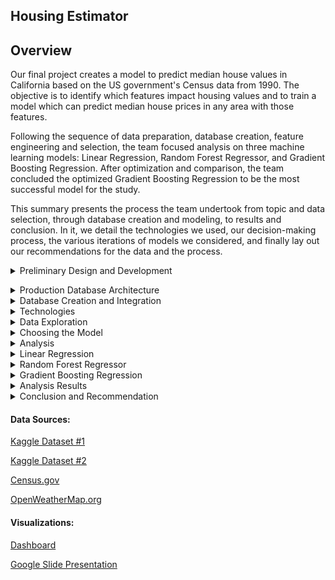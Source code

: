
## Housing Estimator




## Overview
Our final project creates a model to predict median house values in California based on the US government's Census data from 1990. The objective is to identify which features impact housing values and to train a model which can predict median house prices in any area with those features. 

Following the sequence of data preparation, database creation, feature engineering and selection, the team focused analysis on three machine learning models: Linear Regression, Random Forest Regressor, and Gradient Boosting Regression. After optimization and comparison, the team concluded the optimized Gradient Boosting Regression to be the most successful model for the study. 

This summary presents the process the team undertook from topic and data selection, through database creation and modeling, to results and conclusion. In it, we detail the technologies we used, our decision-making process, the various iterations of models we considered, and finally lay out our recommendations for the data and the process.  

<details><summary> Preliminary Design and Development </summary>
<p>
  
## Study Design    
The study design followed 5 main steps:  

- Identify the topic  
- Identify our data sources    
- Identify the question to be answered     
- Specify the target variable     
- Determine the model  
  
## Topic and Data Selection    
The topic was selected was housing price trends. Given most recent trends, the team felt that the topic was interesting and relevant, providing a rich opportunity in terms of available data and the broad array of features which can be modeled.  

 ### Criteria for Data Selection    

We selected the California Housing Prices database from Kaggle (https://www.kaggle.com/datasets/camnugent/california-housing-prices, details below), which is a modified version of the 1990 Census showing per-block housing, population, and income information. The Census data  data includes house features (age of the house, number of rooms, number of bedrooms), and community characteristics (median income, number of households, and geographic location). It offers relevant features, and encompasses a wide geographic area. Within those geographic areas it is deeply saturated because of the per-block dimension. It includes geographical location coordinates which can link to a wide range of other data sources.  
	
We added additional context features through weather API calls and county employment rates to expand the scope of the Census data and enlarge the pool of potential influential factors.  In addition to the features above, the team researched availability of community crime statistics and economic indicators.  The deciding factor of whether to include more variables was based on accessibility of the data and on ease with which external data could be merged into the larger dataset. In the end, the team opted for a weather API call and US Census Bureau data on business establishments and number of employees.  

## The Database    

### Description  
Size of the database was the first consideration.  Both overfitting and underfitting are primary concerns in machine learning modelling.  Having a large enough data set helps control for both those conditions. The team set the minimal standard of 10,000 rows to meet this requirement.  This size specification narrowed the number of sources suitable for analysis which led to selecting the California Housing Prices database from Kaggle as the main data source. The external data for county employment figures were derived from census data (Census.gov) and weather from openweathermap.org, both called using APIs. The population information is the Kaggle California cities dataset. After cleaning, restructuring, refining and merging the individual datasets, these four datasets became the production database and subsequently housed in AWS and connected in pgAdmin.

#### Component Datasets: Details
- **Census.csv**: 
    1990 Census data on communities   
    Selected features (3):      
    - counties 
    - Employees 
    - Establishments 
    Observations: 60

 - **Housing.csv**:  
    1990 Census data on housing in communities in California    
    Data is gathered by block: The US Census Bureau Districts (blocks) are the base units for the Census Bureau's survey process. 
    Features (11):  
	
| Column Name | Description |  
| --------------- | --------------- |   
|longitude|A measure of how far west a house is; a higher value is farther west| 
|latitude	|A measure of how far north a house is; a higher value is farther north|
|housingMedianAge	|Median age of a house within a block; a lower number is a newer building|
|totalRooms	|Total number of rooms within a block|
|totalBedrooms	|Total number of bedrooms within a block|
|population	|Total number of people residing within a block|
|households	|Total number of households, a group of people residing within a home unit, for a block|
|medianIncome	|Median income for households within a block of houses (measured in tens of thousands of US Dollars)|
|medianHouseValue	|Median house value for households within a block (measured in US Dollars)|
|oceanProximity	|Location of the house w.r.t ocean/sea|  
	
	
Observations: 20,641	
	
- **Weather data**:  
    Weather for specific date called through weather API  
    Features (5):  
    - Max Temp  
    - Humidity  
    - Cloudiness  
    - Wind Speed  
    - Description  
    Observations: 20,433 (after merge with cleaned housing dataset)  

- **Population data**:  
    Population information by county and city   
    Features (7):  
    - County  
    - City   
    - Incorporation_date  
    - pop_april_1980  
    - pop_april_1990  
    - pop_april_2000  
    - pop_april_2010  
    Observations: 455
	
## Limitations of the Data Set    
While detailed within the features offered, this dataset has some limitations:  
- the data is gathered by block; however, it varies by unit   
    - 3 features are median values:  
        - age of the houses per block;        
        - income of the population per block; and,       
        - value of the houses per block      
    - 4 are totals of the represented features within a block: 
        - number of rooms     
        - number of bedrooms      
        - number of people    
        - number of households      

Scaling the data brings the input data points closer together. However, understanding the data structure is important for sound interpretation of the results. For example, it is difficut to properly weight total number of rooms on a block as part of individual house values. A better metric would be median or average rooms by household or population.
	
Lastly, the data reflects a single point in time, so the  characteristics relevant to house values cannot be observed over time making it static. With time data, it would be possible to see how impacts change with the changes in the values of the features themselves, and thus get a more accurate undersanding of true trends.  	
 
</p>
</details>

<p>
<details><summary>Production Database Architecture</summary>

## Structuring and Cleaning   
Data preparation began with creating a preliminary data structure usng Pandas to merge and join the individual datasets. Creating common columns to link the datasets was the first step.  The housing file did not include any city names, only the geographic coordinates.  The other datasets were identified by city and county.  The initial transformation added the specific city and county names to the housing dataset by using city.py and the location coordinates to list and append each city name to the housing set. 

 ### Census Data  
 #### Starting URL for Census Data API Call.  
![image](https://user-images.githubusercontent.com/101474477/184716368-41dfe441-b1c7-48cb-b852-4c05a77726e4.png)  
	
**Input Dataset**  
 ![image](https://user-images.githubusercontent.com/101474477/184517692-656ea19d-258b-459f-b8a4-61af6fb7cde9.png)  
#### Cleaning and Manipulation ####  
![image](https://user-images.githubusercontent.com/101474477/184716537-6b0d0bac-c97d-4770-9bbf-b14b7c5f3840.png)
![image](https://user-images.githubusercontent.com/101474477/184994274-f1aee790-c05b-4790-a8f3-1111e45c80f5.png)
![image](https://user-images.githubusercontent.com/101474477/184716726-897741d0-3208-408f-9ed2-161de0304d69.png)
	
**Output Dataset**  
![image](https://user-images.githubusercontent.com/101474477/184517942-b7e7fd2d-e4c3-458a-8407-3788593f9d64.png)

### Population Data   
![image](https://user-images.githubusercontent.com/101474477/184717378-1d510ba0-5a36-4649-b808-fa47842dc609.png) 
	
**Input Dataset**  
![image](https://user-images.githubusercontent.com/101474477/184518484-faac1560-0ac1-417b-9197-56e92bf57d7c.png)
	
#### Cleaning and Manipulation ####  
![image](https://user-images.githubusercontent.com/101474477/184717539-cc872e4a-5d0a-460f-844b-fd511dae511b.png)  
	
![image](https://user-images.githubusercontent.com/101474477/184717654-168a40c1-807a-43bc-86d0-133a0509805f.png)  
	
![image](https://user-images.githubusercontent.com/101474477/184717815-00303379-c15e-427c-afa8-8fa18b38cba4.png)  
	
**Output Dataset**  
![image](https://user-images.githubusercontent.com/101474477/184518591-dcf3d531-b956-4e49-9029-66b6bc6b5a35.png)   

### Weather Data  
#### Read the main datafile to join the weather data to:
![image](https://user-images.githubusercontent.com/101474477/184718023-0a5a2049-00a0-41fd-a460-1e3bd76237b9.png)
	
#### Prepare the location coordinates data for processing. Use citypy to join city name to geographical coordinates: 
![image](https://user-images.githubusercontent.com/101474477/184718425-86e23171-cff3-4e6a-ae84-450f3a2f983a.png)
	
#### Initiate API call  
![image](https://user-images.githubusercontent.com/101474477/184718769-5416282c-3fba-4c2d-bf84-28a11deee29f.png)
	
#### Parse the JSON and retrieve data  
![image](https://user-images.githubusercontent.com/101474477/184720029-7fb3cefc-b9d0-44ef-b7b7-34aac7a54968.png)

**Output Dataset**
	
![image](https://user-images.githubusercontent.com/101474477/184518678-260be8a9-4737-423c-b278-c5f38937b350.png)

### Final Dataset  
**Input Dataset**  
![image](https://user-images.githubusercontent.com/101474477/184720607-2749961a-e565-4a26-8f61-8e4dee7f3517.png)
	
![image](https://user-images.githubusercontent.com/101474477/184518831-d28b4d60-2a12-4dfb-ae52-c579e0013152.png)

#### Cleaning and Manipulation ####  
##### Add City to dataset  
	
![image](https://user-images.githubusercontent.com/101474477/184721399-b83c571e-9c75-4fad-9056-e664eaa19757.png)
	
##### Check for null, duplicate values.  Drop as needed  
![image](https://user-images.githubusercontent.com/101474477/184721758-55f06790-0bca-4b0b-a0ff-eddb279ce156.png)

##### Rename, reorder columns  
![image](https://user-images.githubusercontent.com/101474477/184722110-81be2666-2d95-4848-8235-d19f170a3b53.png)
![image](https://user-images.githubusercontent.com/101474477/184722253-427f4bf7-501e-4c68-acb0-8714b81a716b.png)
	
**Output Dataset**  
![image](https://user-images.githubusercontent.com/101474477/184518858-df74aed6-729e-4131-aa14-46b62006a836.png)
	
</p>
</details>

<details><summary>Database Creation and Integration</summary>
<p>
	
## Creating the Table Structure in pgAdmin
	
The team decided to use AWS as the static data repository and use pgAdmin to create the production database. The tables were created in pgAdmin first following the schema:   

![image](https://user-images.githubusercontent.com/101474477/184518914-16ad6780-6e8e-4954-bbc8-e16e3c47df27.png)  
	
The static datasets were then called into pgAdmin through Spark.
	
![image](https://user-images.githubusercontent.com/101474477/184520065-39833e33-0322-4be6-8203-f0e55a328a42.png)

Weather, population, and census were joined into the main dataset, clean_merged_data.csv.  After being instantiated and joined, the final database was saved to a .csv file and read into Pandas for final data preparation and modelling.

**Output database: clean_merged_data.csv**
	**Observations: 11,454**
</p>
</details>

<details><summary>Technologies</summary>
Technologies, languages, tools, and algorithms used throughout the project

<p>

General  
- API calls
- Python 
- Jupyter Notebook
- R Studio
- Pandas
- numpy
- Mlenv environment

Preprocessing  
- sklearn.preprocessing LabelEncoder
- citypy
	
Database Integration  
- AWS Relational Database System
- pgAdmin
- prosgresSQL  

Statistical and Modeling  
- sklearn.ensemble RandomForestRegressor
- sklearn.datasets make_regression
- sklearn.ensemble HistGradientBoostingRegressor
- GradientBoostingRegressor

- sklearn metrics
- collections Counter
- sklearn.metrics accuracy_score, classification_report

- scipy.stats shapiro, kurtosis, skew
	
- sklearn.preprocessing StandardScaler
- sklearn.model_selection train_test_split
- R

Plotting and Visualization  
- matplotlib.pyplot 
- seaborn 
- dabl (Data Analysis Baseline library)
- Tableau
	
</p>
</details>

<details><summary>Data Exploration</summary>

<p>

Concurrent with data cleaning and structuring, the team conducted preliminary data analysis to get a feel for the data itself.  This took the form of histogram and rough regression on the database elements. The objective is to determine whether the data has a normal distribution, measuring skew and kurtosis.  Regression relies on normal distribution for accuracy; outliers reduce accuracy. 
	
Methods to address this in other code variations included normalizing skew 
	
#### Histograms with Density Plots
	
![image](https://user-images.githubusercontent.com/101474477/184750627-77a41ed2-e676-4a9e-a1ff-f85428c83580.png)

![image](https://user-images.githubusercontent.com/101474477/184750975-e9e7a52b-807d-487b-99a1-0ac550a37f82.png)
	
![image](https://user-images.githubusercontent.com/101474477/184752109-9387659d-3bb9-4652-98af-c17592d23527.png)

![image](https://user-images.githubusercontent.com/101474477/185211555-aab7fdbd-8b66-4974-9381-e25249a6e6b2.png)


All follow a non-normal distribution. Households heavily skew left as do population, total rooms, and total bedrooms. Median house age, median income, and median house value are more symmetrically distributed as are maximum temperature, humidity and wind speed. The Shapito-Wilk test for normality bears this out, as all the p-values for the features below are 0.

#### Descriptive Statistics
	
![image](https://user-images.githubusercontent.com/101474477/185213021-4598bef5-83c3-465e-b287-899eeb9df0d2.png)
	
![image](https://user-images.githubusercontent.com/101474477/184695024-12fcfc7b-20b4-4be3-80a8-1bf0f035c7d0.png)

![image](https://user-images.githubusercontent.com/101474477/184990514-c40b0aa4-6698-4565-933f-b60f0c7d6c7f.png)

![image](https://user-images.githubusercontent.com/101474477/184695555-d9ddc7f2-b783-4952-872b-58afdac373aa.png)

![image](https://user-images.githubusercontent.com/101474477/184695794-c6028139-5cd6-4425-8ec0-c592adb7b68e.png)

![image](https://user-images.githubusercontent.com/101474477/184696301-3b4412ba-cec8-4f2d-bb22-56cbfe2edfd8.png)
	
![image](https://user-images.githubusercontent.com/101474477/184696453-e481a84c-5cc8-41f5-bc6f-20ed74d0aea6.png)

#### Simple Univariate Regression  
Regression plots of these variables against the target variable, median house value, are shown below.  The coefficients are the intercept and the slope for each variable. These become the equation for the value predictions for median house value given the value of the independent variable. The formula for the plot of the regression line is y = a+bx where a is the intercept, b is the slope, and x is the value of the independent variable for that observation. 
	
**Population**  
Y Coefficients:  
|Intercept	|Population	|
|---------------|---------------|
|	225,271.17|	-4,740.26|	

Formula:  
Y = 225,271.17-4,740.26*population  
|Y: House Value|	X: Population|
|--------------|-------------------|
|215,791|	2|
|211,050|	3|
|206,310|	4|  
	
![image](https://user-images.githubusercontent.com/101474477/184520957-234221bc-bc46-4e28-b176-b47810721a78.png)

**Total Rooms**  
Y Coefficients:  
|Intercept	|Rooms	|
|---------------|---------------|	
|225,271.17	|18,450.55	|

Formula:  
Y = 225,271.17+18,450.55*rooms  
|Y: House Value|	X: Rooms|
|--------------|-------------------|
|242,291	|2|
|250,802	|3|
|259,312	|4|  

![image](https://user-images.githubusercontent.com/101474477/184521132-0868cf70-2f1d-4f0d-909b-9b26b89372d8.png)

**Median Income**   
Y Coefficients:  
|Intercept	|ncome	|
|--------------|-------------------|	
|225,271.17	|9,658.27	|

Formula:  
Y = 225,271.17+79,658.27*income  
| House Value	| Income|
|--------------|-------------------|
|75,271	|50,000|
|300,271	|75,000|
|384,588	|100,000|

![image](https://user-images.githubusercontent.com/101474477/184521288-ebbefed6-9b62-4778-aaf9-4679397e519d.png)

**Median House Age**     
 Y Coefficients:  
|Intercept	|Age	|
|--------------|-------------------|
|225,271.17	|8,510.13|

Formula:  
Y = 225,271.17+8,510.13*age  
|Y: House Value	|X: House Age|
|--------------|-------------------|
|242,291	|2|
|250,802	|3|
|259,312	|4|

![image](https://user-images.githubusercontent.com/101474477/184521439-82fa77c2-6417-494c-9d2a-f5b5e56c4704.png)

**Total Households**
Y Coefficients:  
|ntercept	|Households	|
|--------------|-------------------|
|225,271.17	|8,010.86|

Formula:  
Y = 225,271.17+8,010.86*households  
|Y: House Value	|X: Households|
|--------------|-------------------|
|241,293	|2|
|249,304	|3|
|257,315	|4|

![image](https://user-images.githubusercontent.com/101474477/184521521-90dc48ce-e477-4b8d-8dab-49cf39a8720b.png)

**Total Bedrooms**  
Y Coefficients:    
|Intercept	|Households	|
|--------------|-------------------|
|225,271.17	|6,593.80|

Formula:  
Y = 225,271.17+6,593.80*bedrooms  
|Y: House Value	|X: Bedrooms|
|--------------|-------------------|
|238,459	|2|
|245,053	|3|
|251,646	|4|

![image](https://user-images.githubusercontent.com/101474477/184521601-27988feb-a9ff-4e40-ab11-d422763f5693.png)

Although rough, these plots help guide feature selection.

#### Outliers within the dataset 
One of the challenges of the original dataset lies with the variables which represent totals of individual features, such as total number of bedrooms, total number of households, and total number of bedrooms.  This last in particular presents issues with extreme outliers.  The range of this variable is 6 to slightly over 32,000.  Given that the base unit stipulated is a block, a density of 32,000 rooms would argue for large apartment complexes rather than individual houses.  

![image](https://user-images.githubusercontent.com/101474477/185263905-079dabb9-8919-4e8b-839a-b765c45f8799.png)

Total rooms numbering more than 10,000 comprise only about 1.2% of the total of all rooms. Ninety-five percent lie with the range of 6 to 6,000.  As a result, the data for this feature is very heavily skewed left, and the rough regression against median home values has an R-squared factor infinitely close to zero, and a very high MSE. Feature engineering using various approaches could assist in model accuracy in addition to scaling. 
 
 </p>
</details>

<details><summary>Choosing the Model</summary>
<p>
The team agreed that a supervised machine learning model would be best suited for the data and objectives of the project.  We were using labelled data and were working with a relatively large dataset. For that reason, the team early in the process (concurrent with the data selection and topic selection discussions), determined that either the Random Forest Regressor or the Hist Gradient Boosting Regressor would be good candidates for the final model, since both have a relatively high degree of accuracy while being resistant to overfitting.
	
We ran both the Random Forest Regressor and the Hist Gradient Boosting Regressor.  In addition, the team decided to explore other models for comparison, so a Linear Regression model was added. As part of the comparison, the team wanted to examine the accuracy scores of the models, but also the feature importances.  Hist Gradient Boosting Regressor does not have a features importances function at this time, but Gradient Boosting Regressor does, so that was substituted for the Hist Gradient Boosting model.  The Linear Regression, Random Forest Regressor, and the Gradient Boosting Regressor are detailed below. 
	
 </p>
</details>

<details><summary>Analysis</summary>

### Final Production Preprocessing  
#### Load the finished production database:  
![image](https://user-images.githubusercontent.com/101474477/184995497-3e7763dc-1c92-4336-9098-cd312ce6d4bd.png)

####  Drop Unecessary Features 
##### Drop low value variables City, County, Longitude, latitude. Encode categorical variables using get.dummies
![image](https://user-images.githubusercontent.com/101474477/184996523-d1b12537-3853-4078-b8eb-f101f991e65c.png)
**Prepared Database**  
![image](https://user-images.githubusercontent.com/101474477/184996812-8a550527-459a-4a05-855b-d7f3cda93784.png)
	
##### Split into the features and target arrays:  
![image](https://user-images.githubusercontent.com/101474477/184996968-54028dda-fbd1-4302-908d-e9c84f18c80b.png)

##### Split the database to create and training and testing datasets:
![image](https://user-images.githubusercontent.com/101474477/184997177-b5f6f564-5a47-4b02-987f-8f8a57eacbd6.png)

The 70/30 split was in line with recommended practice.

#### Scale the Data  
![image](https://user-images.githubusercontent.com/101474477/184997484-659309a2-c226-4c42-bb16-06236578113a.png)

 </p>
</details>	
	
<details><summary>Linear Regression</summary>

<p>
	
#### Define and Fit the Model  

![image](https://user-images.githubusercontent.com/101474477/185000179-cd1a852a-1367-47ff-9fcd-5431916cc71a.png)  

##### Print the Model Intercept and Coefficient Values  
	
![image](https://user-images.githubusercontent.com/101474477/185000560-d1449412-12ca-4bb0-af12-ddbce6e126f3.png)

![image](https://user-images.githubusercontent.com/101474477/185000437-14b5b930-7eb9-4de8-82a4-3563e494a3ab.png)
	
![image](https://user-images.githubusercontent.com/101474477/185000767-42748512-5bf7-4afc-bbaa-f762f5a63e54.png)

![image](https://user-images.githubusercontent.com/101474477/185000856-c40bfefe-f857-403d-9d5a-c8d31c533138.png)

The mean squared error measures the prediction accuracy of a model, and is always 0 or positive. When the MSE is larger, this is an indication that the linear regression model is not accurately predicting the outcome. An important piece to note is that the MSE is sensitive to outliers, so the greater the number and magnitude of the outliers, the greater the deviation from the mean and the less accurate the model. Testing and training scores that are close together indicate minimal or no overfitting; however, a low accuracy score indicates weakness in the data.
	
</p>
</details>


<details><summary>Random Forest Regressor</summary>

<p>
	
#### Define and Fit the Model    
	
![image](https://user-images.githubusercontent.com/101474477/185002626-565c40ae-fbe1-48fa-9993-4a8acc927fea.png)

#### Print the Results  	 
![image](https://user-images.githubusercontent.com/101474477/185002754-46d792cd-83f8-4c32-acd3-f4c30ee55b70.png)

</p>
</details>


<details><summary>Gradient Boosting Regression</summary>

<p>
	
## Pre-Optimization      
#### Define and Fit the Model     
![image](https://user-images.githubusercontent.com/101474477/185002867-8c45f18e-d075-4b4e-8656-4df4dbbf64bd.png)

#### Print the Result  
![image](https://user-images.githubusercontent.com/101474477/185002957-7283e8ca-d054-40cb-9ff3-3e5057162cd0.png)

## Optimize the Model  
### n_estimators  
#### Define Parameters Function, Run the Optimization  
	
![image](https://user-images.githubusercontent.com/101474477/185018374-88388746-5308-44f5-9a79-8673095a84ba.png)

#### Extract Best Fit and Plot  	
![image](https://user-images.githubusercontent.com/101474477/185003594-608509d1-94e3-4e59-beb7-4fe87915822c.png)
![image](https://user-images.githubusercontent.com/101474477/185003845-d0ee3c40-d17d-4cfb-9cdc-195d8b57ae3c.png)
	
##### Summary  
The hyperparameter n_estimators indicates the total number of trees used in the model to arrive at the final result.  A higher number of trees provides better performance but increases the amount of the code processing time. 
	
The accuracy score over the training set increases continuously with the increase in the n_estimators up to a certain point. In this graph, the performance over the test set increases initially as n_estimators increases. After the n_estimators reaches 600, however, the accuracy score becomes stagnant. Which means that even if the value of n_estimators increases over 600, there is no more gain in the accuracy level of test set.  Subsequent increase in the n_estimators value will not add any value to the model; it will slow the model and likely result in overfitting.  

Optimized parameter n_estimators value: **600**

### max_depth  
#### Redefine the Model with Optimized n_estimator Value   

#### Define Parameters Function, Run the Optimization  
With the defined n_estimators of 600, the second optimization model is run for max_depth:  

![image](https://user-images.githubusercontent.com/101474477/185005105-7bbaf492-afdf-4726-99d0-3f1687c147cb.png)  

![image](https://user-images.githubusercontent.com/101474477/185005605-a5649a4f-df90-4182-b013-262ad582d8b8.png)

#### Extract Best Fit and Plot  
	
![image](https://user-images.githubusercontent.com/101474477/185005857-d8be51c1-5537-4ede-9799-723007a9d3b3.png)  

##### Summary    
max_depth indicates the maximum depth of trees in the model. It is defined as longest path between the root node and the leaf node. Using max_depth, we can control the depth we want every tree to grow. In the above graph, as the value of max depth increases, the performance of the model over the training set increases continuously and eventually achieves the 100 % accuracy score. 
	
However, as max_depth value increases, the performance over the test set increases up to a certain point after which it no longer increases model performance.  In this model, after max_depth value of 4, performance begins to decrease rapidly. At this stage, the tree starts to overfit the training set and therefore is not able to generalize over the unseen points in the test set.
	
Optimized parameter max_depth value: **4**  
	
### max_features  
#### Redefine the Model with Optimized n_estimator, max_depth Values  

#### Define Parameters Function, Run the Optimization  
With the defined n_estmators of 600 and max_depth of 4, the third optimization model is run for max_features:  

![image](https://user-images.githubusercontent.com/101474477/185007318-1c0bb3d4-69ae-4158-9092-db44adebd077.png)

#### Extract Best Fit and Plot  
![image](https://user-images.githubusercontent.com/101474477/185007692-45888353-3341-4597-aa8f-eb5e758126c4.png)  

![image](https://user-images.githubusercontent.com/101474477/185007727-5d4b3559-80db-4085-921a-c09d165e6daf.png)


##### Summary    
max_features simulates the number of maximum features provided to each tree in a model. The model chooses some random samples from the features to find the best split. In the above graph, as the value of max_features increases, the performance of the model over training set increases continuously up to the point where max_features is greater than 6.  At this stage, max_features is past optimal value and performance ceases to improve. The tree starts to overfit the training set and hence is not able to generalize over the unseen points in the test set.
	
Optimized parameter max_features value: **6**  
	
## Final Optimized Model      
#### Redefine the Model with Optimized n_estimators = 600, max_depth = 4, max_features = 6 

#### Define Parameters Function, Run the Optimization  
![image](https://user-images.githubusercontent.com/101474477/185017389-ea2f2700-27f7-48a8-b91f-3ba016788d35.png)

#### Specify, Plot Feature Importances  
	
![image](https://user-images.githubusercontent.com/101474477/185017585-7a36ffcc-3475-45cc-9358-acdf795c44cc.png)
![image](https://user-images.githubusercontent.com/101474477/185017893-d388510a-c7e7-45e0-9f47-3ec5f2e0176b.png)

</p>
</details>

<details><summary>Analysis Results</summary>

<p>
After running the three main models, Linear Regression, Random Forest Regressor, and Gradient Boosting Regressor, Gradiebt Boosting Regressor emerged as the technique best suited for the model.  After optimization, Gadient Boosting had the highest accuracy score and the lowest mean errors of the three. 

![image](https://user-images.githubusercontent.com/101474477/185266907-13a7aa81-3edd-48c3-a315-8953e72a6d11.png)


![image](https://user-images.githubusercontent.com/101474477/185269230-59222b32-4a45-43f5-ad91-6be02ac15a75.png)
	
Gradient Boosting as well as the other two techniques ranked median income as the top influencer with a weighted score of 40%.  In the Gradient Boosting model feature importances,  median income was followed by max temperature and the number of business establishments. Humidity, total rooms, population, and inland/ocean proximity also had a small impact on the housing prices. The number of employed people, wind speed, total bedrooms, amount of households, age and near ocean had minimal impact. All other features had a little to none weighted score on housing prices. 

![image](https://user-images.githubusercontent.com/101474477/185267168-af1408d1-a5fe-40a4-a34e-4624663205b4.png)

Linear regression is considered a standard for describing relationships between and among variables. It provides the base for understanding how the dependent and independent variables interact, providing linear and scatter plots to capture the shape of the regression and the mathematical predictive equations.  Using linear regression as a benchmark for model performance, we then moved to Random Forest Regressor.  Random Forest Regressor is a strong machine learning model.  It is resistant to ovefitting and handles large datasets well.  However, Random Forest is sensitive to the number of significant variables and the number of nonsignificant variables in a data set and can perform more poorly with data sets with a large number of noisy variables. Boosting procedures' performance is not affected by the presence of noisy variables, and have a higher accuracy rate in consequence.  

	</p>
</details>
<details><summary>Conclusion and Recommendation</summary>

<p>
As an initial recommendation, the team is in agreement that upleveling the number and quality of data sources would be an essential priority. .  The team had researched different sources for data related to climate data, crime data, and more economic indicators.  Such data would contribute to robust, portable predictive modelling for housing prices applicable.
	
	

</p>
</details>

####  Data Sources:

[Kaggle Dataset #1](https://www.kaggle.com/datasets/camnugent/california-housing-prices)

[Kaggle Dataset #2](https://www.kaggle.com/datasets/camnugent/california-housing-feature-engineering?select=cal_populations_city.csv)

[Census.gov](https://api.census.gov/data/1990/cbp?get=GEO_TTL,EMP,ESTAB&for=county:*&in=state:06&key=)

[OpenWeatherMap.org](http://api.openweathermap.org/data/2.5/weather?units=Imperial&APPID=)

#### Visualizations: 

[Dashboard](https://public.tableau.com/views/Housing_Estimator/Housing_Estimator?:language=en-US&:display_count=n&:origin=viz_share_link)

[Google Slide Presentation](https://docs.google.com/presentation/d/1T7_yxJK3ywl04BYXVCxGlF-N4pR6hri29zj-ifyfONc/edit#slide=id.p)
